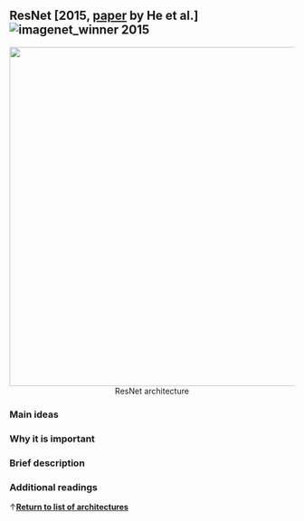 ## ResNet [2015, [paper](https://arxiv.org/abs/1512.03385) by He et al.] ![imagenet_winner 2015](https://img.shields.io/badge/imagenet_winner-2015-brightgreen.svg?style=plastic)

<p align="center">
  <img src="https://github.com/pechyonkin/key-dl-architectures/blob/master/images/resnet.png" width="600"><br/>
  ResNet architecture
</p>

### **Main ideas**

### **Why it is important**

### **Brief description**

### **Additional readings**

↑[**Return to list of architectures**](/README.md)